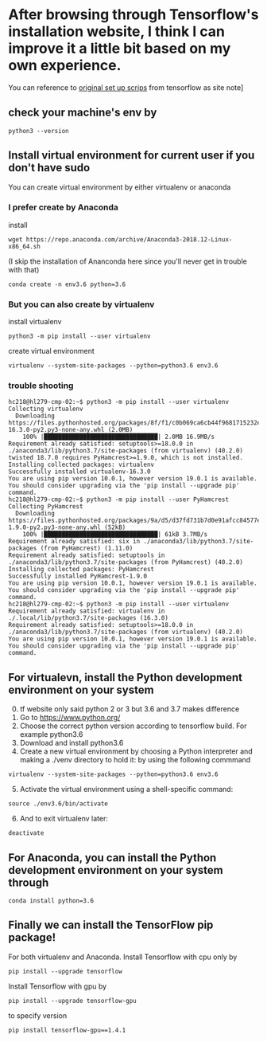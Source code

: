 # After browsing through Tensorflow's installation website, I think I can improve it a little bit based on my own experience. 

You can reference to [original set up scrips](https://www.tensorflow.org/install/pip) from tensorflow as site note]

## check your machine's env by
  ```
  python3 --version
  ```

## Install virtual environment for current user if you don't have sudo
You can create virtual environment by either virtualenv or anaconda 


### I prefer create by Anaconda
install
```
wget https://repo.anaconda.com/archive/Anaconda3-2018.12-Linux-x86_64.sh
```
(I skip the installation of Ananconda here since you'll never get in trouble with that)
```
conda create -n env3.6 python=3.6
```

### But you can also create by virtualenv
install virtualenv
```
python3 -m pip install --user virtualenv
```
create virtual environment 
```
virtualenv --system-site-packages --python=python3.6 env3.6
```
### trouble shooting

```
hc218@hl279-cmp-02:~$ python3 -m pip install --user virtualenv
Collecting virtualenv
  Downloading https://files.pythonhosted.org/packages/8f/f1/c0b069ca6cb44f9681715232e6d3d65c75866dd231c5e4a88e80a46634bb/virtualenv-16.3.0-py2.py3-none-any.whl (2.0MB)
    100% |████████████████████████████████| 2.0MB 16.9MB/s
Requirement already satisfied: setuptools>=18.0.0 in ./anaconda3/lib/python3.7/site-packages (from virtualenv) (40.2.0)
twisted 18.7.0 requires PyHamcrest>=1.9.0, which is not installed.
Installing collected packages: virtualenv
Successfully installed virtualenv-16.3.0
You are using pip version 10.0.1, however version 19.0.1 is available.
You should consider upgrading via the 'pip install --upgrade pip' command.
hc218@hl279-cmp-02:~$ python3 -m pip install --user PyHamcrest
Collecting PyHamcrest
  Downloading https://files.pythonhosted.org/packages/9a/d5/d37fd731b7d0e91afcc84577edeccf4638b4f9b82f5ffe2f8b62e2ddc609/PyHamcrest-1.9.0-py2.py3-none-any.whl (52kB)
    100% |████████████████████████████████| 61kB 3.7MB/s
Requirement already satisfied: six in ./anaconda3/lib/python3.7/site-packages (from PyHamcrest) (1.11.0)
Requirement already satisfied: setuptools in ./anaconda3/lib/python3.7/site-packages (from PyHamcrest) (40.2.0)
Installing collected packages: PyHamcrest
Successfully installed PyHamcrest-1.9.0
You are using pip version 10.0.1, however version 19.0.1 is available.
You should consider upgrading via the 'pip install --upgrade pip' command.
hc218@hl279-cmp-02:~$ python3 -m pip install --user virtualenv
Requirement already satisfied: virtualenv in ./.local/lib/python3.7/site-packages (16.3.0)
Requirement already satisfied: setuptools>=18.0.0 in ./anaconda3/lib/python3.7/site-packages (from virtualenv) (40.2.0)
You are using pip version 10.0.1, however version 19.0.1 is available.
You should consider upgrading via the 'pip install --upgrade pip' command.
```

## For virtualevn, install the Python development environment on your system 
0. tf website only said python 2 or 3 but 3.6 and 3.7 makes difference
1. Go to https://www.python.org/
2. Choose the correct python version according to tensorflow build. For example python3.6
3. Download and install python3.6
4. Create a new virtual environment by choosing a Python interpreter and making a ./venv directory to hold it:
by using the following commmand
```
virtualenv --system-site-packages --python=python3.6 env3.6
```
5. Activate the virtual environment using a shell-specific command:
```
source ./env3.6/bin/activate
```
6. And to exit virtualenv later:

```
deactivate
```

## For Anaconda, you can install the Python development environment on your system through

```
conda install python=3.6
```


## Finally we can install the TensorFlow pip package!
For both virtualenv and Anaconda. Install Tensorflow with cpu only by 
```
pip install --upgrade tensorflow
```

Install Tensorflow with gpu by 
```
pip install --upgrade tensorflow-gpu
```
to specify version
```
pip install tensorflow-gpu==1.4.1
```


